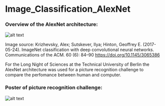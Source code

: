 # Image_Classification_AlexNet

### Overview of the AlexNet architecture:

![alt text](https://github.com/jkrn/Image_Recognition_AlexNet/blob/main/poster/AlexNet.PNG?raw=true)

Image source:
Krizhevsky, Alex; Sutskever, Ilya; Hinton, Geoffrey E. (2017-05-24). ImageNet classification with deep convolutional neural networks. Communications of the ACM. 60 (6): 84–90
https://doi.org/10.1145/3065386



For the Long Night of Sciences at the Technical University of Berlin the AlexNet architecture was used for a picture recognition challenge to compare the perfomance between human and computer.

### Poster of picture recognition challenge:

![alt text](https://github.com/jkrn/Image_Recognition_AlexNet/blob/main/poster/poster.png?raw=true)

